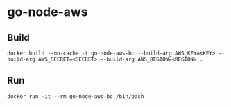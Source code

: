 # go-node-aws

## Build
```
docker build --no-cache -t go-node-aws-bc --build-arg AWS_KEY=<KEY> --build-arg AWS_SECRET=<SECRET> --build-arg AWS_REGION=<REGION> .
```

## Run
```
docker run -it --rm go-node-aws-bc /bin/bash
```